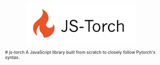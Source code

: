 <p align="center">
  <img src="./assets/icon.png" alt="js-torch" height="135">
</p>
# js-torch
A JavaScript library built from scratch to closely follow Pytorch's syntax.
